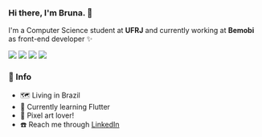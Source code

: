 ### Hi there, I'm Bruna. 👋

I'm a Computer Science student at **UFRJ** and currently working at **Bemobi** as front-end developer ✨

<img src="https://img.shields.io/badge/-React%20Native-yellow"> <img src="https://img.shields.io/badge/-React.js-%23fff"> <img src="https://img.shields.io/badge/-Ionic-%239b59d0%09"> <img src="https://img.shields.io/badge/-Angular-%23000">

### 📌 Info

- 🗺️ Living in Brazil
- 🌱 Currently learning Flutter
- 🎨 Pixel art lover!
- ☎️ Reach me through [LinkedIn](https://www.linkedin.com/in/prbruna/)
